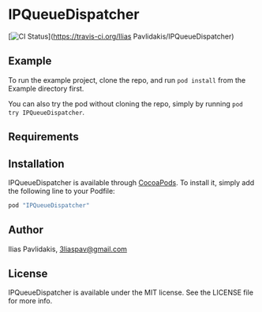 # IPQueueDispatcher

[![CI Status](https://travis-ci.org/ipavlidakis/IPQueueDispatcher.svg?branch=master)](https://travis-ci.org/Ilias Pavlidakis/IPQueueDispatcher)
<!-- [![Version](https://img.shields.io/cocoapods/v/IPQueueDispatcher.svg?style=flat)](http://cocoapods.org/pods/IPQueueDispatcher) -->
<!-- [![License](https://img.shields.io/cocoapods/l/IPQueueDispatcher.svg?style=flat)](http://cocoapods.org/pods/IPQueueDispatcher) -->
<!-- [![Platform](https://img.shields.io/cocoapods/p/IPQueueDispatcher.svg?style=flat)](http://cocoapods.org/pods/IPQueueDispatcher) -->

## Example

To run the example project, clone the repo, and run `pod install` from the Example directory first.

You can also try the pod without cloning the repo, simply by running `pod try IPQueueDispatcher`.

## Requirements

## Installation

IPQueueDispatcher is available through [CocoaPods](http://cocoapods.org). To install
it, simply add the following line to your Podfile:

```ruby
pod "IPQueueDispatcher"
```

## Author

Ilias Pavlidakis, 3liaspav@gmail.com

## License

IPQueueDispatcher is available under the MIT license. See the LICENSE file for more info.